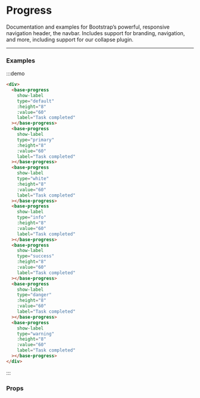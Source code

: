 # Progress

Documentation and examples for Bootstrap’s powerful, responsive navigation header, the navbar. Includes support for branding, navigation, and more, including support for our collapse plugin.

<hr>

### Examples

:::demo

```html
<div>
  <base-progress
    show-label
    type="default"
    :height="8"
    :value="60"
    label="Task completed"
  ></base-progress>
  <base-progress
    show-label
    type="primary"
    :height="8"
    :value="60"
    label="Task completed"
  ></base-progress>
  <base-progress
    show-label
    type="white"
    :height="8"
    :value="60"
    label="Task completed"
  ></base-progress>
  <base-progress
    show-label
    type="info"
    :height="8"
    :value="60"
    label="Task completed"
  ></base-progress>
  <base-progress
    show-label
    type="success"
    :height="8"
    :value="60"
    label="Task completed"
  ></base-progress>
  <base-progress
    show-label
    type="danger"
    :height="8"
    :value="60"
    label="Task completed"
  ></base-progress>
  <base-progress
    show-label
    type="warning"
    :height="8"
    :value="60"
    label="Task completed"
  ></base-progress>
</div>
```

:::

### Props

<props-table component-name="base-progress"></props-table>
